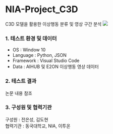 # NIA-Project_C3D
C3D 모델을 활용한 이상행동 분류 및 영상 구간 분석
<img src="https://user-images.githubusercontent.com/71426985/164933248-29a83892-82b5-4c00-8135-b5984753ae18.png">
<h3>1. 테스트 환경 및 데이터</h3>
<ul>
  <li>OS : Window 10</li>
  <li>Language : Python, JSON</li>
  <li>Framework : Visual Studio Code</li>
  <li>Data : AIHUB 및 E2ON 이상행동 영상 데이터</li>
</ul>
<h3>2. 테스트 결과</h3>
논문 내용 참조
<h3>3. 구성원 및 협력기관</h3>
구성원 : 전은성, 김도현<br>
협력기관 : 동국대학교, NIA, 이투온

